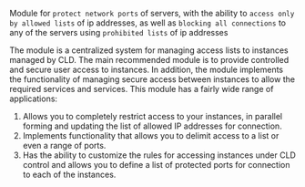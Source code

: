 Module for `protect network ports` of servers, with the ability to `access only by allowed lists` of ip addresses, as well as `blocking all connections` to any of the servers using `prohibited lists` of ip addresses

The module is a centralized system for managing access lists to instances managed by CLD. The main recommended module is to provide controlled and secure user access to instances. In addition, the module implements the functionality of managing secure access between instances to allow the required services and services. This module has a fairly wide range of applications:
1. Allows you to completely restrict access to your instances, in parallel forming and updating the list of allowed IP addresses for connection.
2. Implements functionality that allows you to delimit access to a list or even a range of ports.
3. Has the ability to customize the rules for accessing instances under CLD control and allows you to define a list of protected ports for connection to each of the instances.
